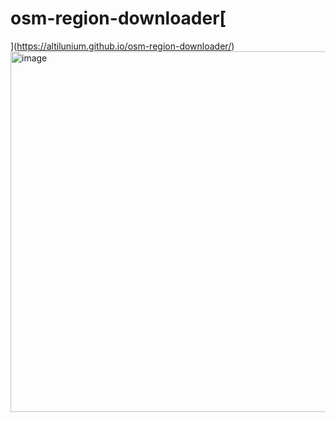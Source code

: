 # osm-region-downloader[
](https://altilunium.github.io/osm-region-downloader/)
<img width="1062" height="577" alt="image" src="https://github.com/user-attachments/assets/f4662f9e-e8d6-4937-9164-88afc765e119" />

